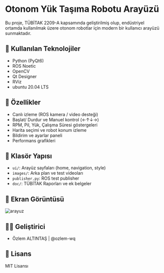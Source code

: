 # Otonom Yük Taşıma Robotu Arayüzü

Bu proje, TÜBİTAK 2209-A kapsamında geliştirilmiş olup, endüstriyel ortamda kullanılmak üzere otonom robotlar için modern bir kullanıcı arayüzü sunmaktadır.

## 🚀 Kullanılan Teknolojiler
- Python (PyQt6)
- ROS Noetic
- OpenCV
- Qt Designer
- RViz
- ubuntu 20.04 LTS

## 🔧 Özellikler
- Canlı izleme (ROS kamera / video desteği)
- Başlat/ Durdur ve Manuel kontrol (←↑↓→)
- RPM, Pil, Yük, Çalışma Süresi göstergeleri
- Harita seçimi ve robot konum izleme
- Bildirim ve ayarlar paneli
- Performans grafikleri 

## 📁 Klasör Yapısı
- `ui/`: Arayüz sayfaları (home, navigation, style)
- `images/`: Arka plan ve test videoları
- `publisher.py`: ROS test publisher
- `doc/`: TÜBİTAK Raporları ve ek belgeler

## 📸 Ekran Görüntüsü
![arayuz](images/screenshot.png)

## 👩‍💻 Geliştirici
- Özlem ALTINTAŞ | @ozlem-wq

## 📄 Lisans
MIT Lisansı

